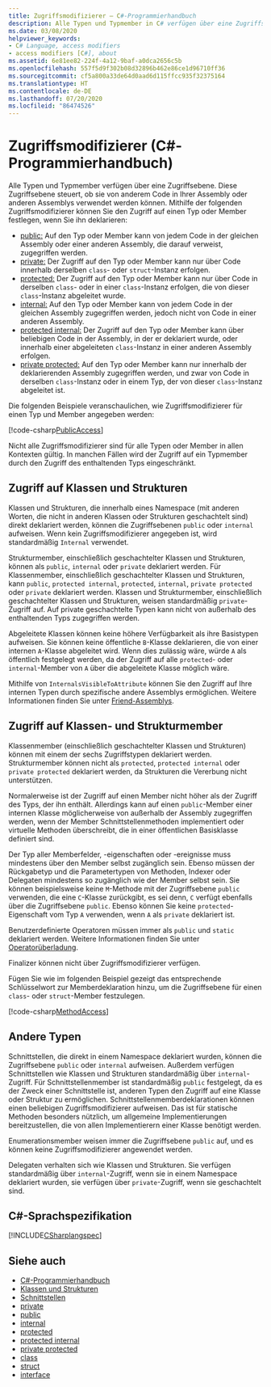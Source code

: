 ```yaml
---
title: Zugriffsmodifizierer – C#-Programmierhandbuch
description: Alle Typen und Typmember in C# verfügen über eine Zugriffsebene, die steuert, ob sie von anderem Code verwendet werden können. Sehen Sie sich diese Liste von Zugriffsmodifizierern an.
ms.date: 03/08/2020
helpviewer_keywords:
- C# Language, access modifiers
- access modifiers [C#], about
ms.assetid: 6e81ee82-224f-4a12-9baf-a0dca2656c5b
ms.openlocfilehash: 557f5d9f302b08d32896b462e86ce1d96710ff36
ms.sourcegitcommit: cf5a800a33de64d0aad6d115ffcc935f32375164
ms.translationtype: HT
ms.contentlocale: de-DE
ms.lasthandoff: 07/20/2020
ms.locfileid: "86474526"
---
```

# <a name="access-modifiers-c-programming-guide"></a>Zugriffsmodifizierer (C#-Programmierhandbuch)

Alle Typen und Typmember verfügen über eine Zugriffsebene. Diese Zugriffsebene steuert, ob sie von anderem Code in Ihrer Assembly oder anderen Assemblys verwendet werden können. Mithilfe der folgenden Zugriffsmodifizierer können Sie den Zugriff auf einen Typ oder Member festlegen, wenn Sie ihn deklarieren:

- [public:](../../language-reference/keywords/public.md) Auf den Typ oder Member kann von jedem Code in der gleichen Assembly oder einer anderen Assembly, die darauf verweist, zugegriffen werden.
- [private:](../../language-reference/keywords/private.md) Der Zugriff auf den Typ oder Member kann nur über Code innerhalb derselben `class`- oder `struct`-Instanz erfolgen.
- [protected:](../../language-reference/keywords/protected.md) Der Zugriff auf den Typ oder Member kann nur über Code in derselben `class`- oder in einer `class`-Instanz erfolgen, die von dieser `class`-Instanz abgeleitet wurde.
- [internal:](../../language-reference/keywords/internal.md) Auf den Typ oder Member kann von jedem Code in der gleichen Assembly zugegriffen werden, jedoch nicht von Code in einer anderen Assembly.
- [protected internal:](../../language-reference/keywords/protected-internal.md) Der Zugriff auf den Typ oder Member kann über beliebigen Code in der Assembly, in der er deklariert wurde, oder innerhalb einer abgeleiteten `class`-Instanz in einer anderen Assembly erfolgen.
- [private protected:](../../language-reference/keywords/private-protected.md) Auf den Typ oder Member kann nur innerhalb der deklarierenden Assembly zugegriffen werden, und zwar von Code in derselben `class`-Instanz oder in einem Typ, der von dieser `class`-Instanz abgeleitet ist.

Die folgenden Beispiele veranschaulichen, wie Zugriffsmodifizierer für einen Typ und Member angegeben werden:

[!code-csharp[PublicAccess](~/samples/snippets/csharp/objectoriented/accessmodifiers.cs#PublicAccess)]

Nicht alle Zugriffsmodifizierer sind für alle Typen oder Member in allen Kontexten gültig. In manchen Fällen wird der Zugriff auf ein Typmember durch den Zugriff des enthaltenden Typs eingeschränkt.

## <a name="class-and-struct-accessibility"></a>Zugriff auf Klassen und Strukturen  

Klassen und Strukturen, die innerhalb eines Namespace (mit anderen Worten, die nicht in anderen Klassen oder Strukturen geschachtelt sind) direkt deklariert werden, können die Zugriffsebenen `public` oder `internal` aufweisen. Wenn kein Zugriffsmodifizierer angegeben ist, wird standardmäßig `Internal` verwendet.  

Strukturmember, einschließlich geschachtelter Klassen und Strukturen, können als `public`, `internal` oder `private` deklariert werden. Für Klassenmember, einschließlich geschachtelter Klassen und Strukturen, kann `public`, `protected internal`, `protected`, `internal`, `private protected` oder `private` deklariert werden. Klassen und Strukturmember, einschließlich geschachtelter Klassen und Strukturen, weisen standardmäßig `private`-Zugriff auf. Auf private geschachtelte Typen kann nicht von außerhalb des enthaltenden Typs zugegriffen werden.

Abgeleitete Klassen können keine höhere Verfügbarkeit als ihre Basistypen aufweisen. Sie können keine öffentliche `B`-Klasse deklarieren, die von einer internen `A`-Klasse abgeleitet wird. Wenn dies zulässig wäre, würde `A` als öffentlich festgelegt werden, da der Zugriff auf alle `protected`- oder `internal`-Member von `A` über die abgeleitete Klasse möglich wäre.

Mithilfe von `InternalsVisibleToAttribute` können Sie den Zugriff auf Ihre internen Typen durch spezifische andere Assemblys ermöglichen. Weitere Informationen finden Sie unter [Friend-Assemblys](../../../standard/assembly/friend.md).

## <a name="class-and-struct-member-accessibility"></a>Zugriff auf Klassen- und Strukturmember  

Klassenmember (einschließlich geschachtelter Klassen und Strukturen) können mit einem der sechs Zugriffstypen deklariert werden. Strukturmember können nicht als `protected`, `protected internal` oder `private protected` deklariert werden, da Strukturen die Vererbung nicht unterstützen.

Normalerweise ist der Zugriff auf einen Member nicht höher als der Zugriff des Typs, der ihn enthält. Allerdings kann auf einen `public`-Member einer internen Klasse möglicherweise von außerhalb der Assembly zugegriffen werden, wenn der Member Schnittstellenmethoden implementiert oder virtuelle Methoden überschreibt, die in einer öffentlichen Basisklasse definiert sind.

Der Typ aller Memberfelder, -eigenschaften oder -ereignisse muss mindestens über den Member selbst zugänglich sein. Ebenso müssen der Rückgabetyp und die Parametertypen von Methoden, Indexer oder Delegaten mindestens so zugänglich wie der Member selbst sein. Sie können beispielsweise keine `M`-Methode mit der Zugriffsebene `public` verwenden, die eine `C`-Klasse zurückgibt, es sei denn, `C` verfügt ebenfalls über die Zugriffsebene `public`. Ebenso können Sie keine `protected`-Eigenschaft vom Typ `A` verwenden, wenn `A` als `private` deklariert ist.

Benutzerdefinierte Operatoren müssen immer als `public` und `static` deklariert werden. Weitere Informationen finden Sie unter [Operatorüberladung](../../language-reference/operators/operator-overloading.md).

Finalizer können nicht über Zugriffsmodifizierer verfügen.

Fügen Sie wie im folgenden Beispiel gezeigt das entsprechende Schlüsselwort zur Memberdeklaration hinzu, um die Zugriffsebene für einen `class`- oder `struct`-Member festzulegen.

[!code-csharp[MethodAccess](~/samples/snippets/csharp/objectoriented/accessmodifiers.cs#MethodAccess)]

## <a name="other-types"></a>Andere Typen

Schnittstellen, die direkt in einem Namespace deklariert wurden, können die Zugriffsebene `public` oder `internal` aufweisen. Außerdem verfügen Schnittstellen wie Klassen und Strukturen standardmäßig über `internal`-Zugriff. Für Schnittstellenmember ist standardmäßig `public` festgelegt, da es der Zweck einer Schnittstelle ist, anderen Typen den Zugriff auf eine Klasse oder Struktur zu ermöglichen. Schnittstellenmemberdeklarationen können einen beliebigen Zugriffsmodifizierer aufweisen. Das ist für statische Methoden besonders nützlich, um allgemeine Implementierungen bereitzustellen, die von allen Implementierern einer Klasse benötigt werden.

Enumerationsmember weisen immer die Zugriffsebene `public` auf, und es können keine Zugriffsmodifizierer angewendet werden.

Delegaten verhalten sich wie Klassen und Strukturen. Sie verfügen standardmäßig über `internal`-Zugriff, wenn sie in einem Namespace deklariert wurden, sie verfügen über `private`-Zugriff, wenn sie geschachtelt sind.

## <a name="c-language-specification"></a>C#-Sprachspezifikation

[!INCLUDE[CSharplangspec](~/includes/csharplangspec-md.md)]  

## <a name="see-also"></a>Siehe auch

- [C#-Programmierhandbuch](../index.md)
- [Klassen und Strukturen](./index.md)
- [Schnittstellen](../interfaces/index.md)
- [private](../../language-reference/keywords/private.md)
- [public](../../language-reference/keywords/public.md)
- [internal](../../language-reference/keywords/internal.md)
- [protected](../../language-reference/keywords/protected.md)
- [protected internal](../../language-reference/keywords/protected-internal.md)
- [private protected](../../language-reference/keywords/private-protected.md)
- [class](../../language-reference/keywords/class.md)
- [struct](../../language-reference/builtin-types/struct.md)
- [interface](../../language-reference/keywords/interface.md)
